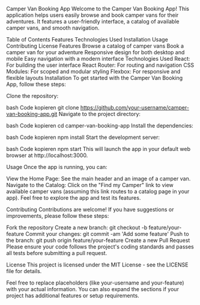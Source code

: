 Camper Van Booking App
Welcome to the Camper Van Booking App! This application helps users easily browse and book camper vans for their adventures. It features a user-friendly interface, a catalog of available camper vans, and smooth navigation.

Table of Contents
Features
Technologies Used
Installation
Usage
Contributing
License
Features
Browse a catalog of camper vans
Book a camper van for your adventure
Responsive design for both desktop and mobile
Easy navigation with a modern interface
Technologies Used
React: For building the user interface
React Router: For routing and navigation
CSS Modules: For scoped and modular styling
Flexbox: For responsive and flexible layouts
Installation
To get started with the Camper Van Booking App, follow these steps:

Clone the repository:

bash
Code kopieren
git clone https://github.com/your-username/camper-van-booking-app.git
Navigate to the project directory:

bash
Code kopieren
cd camper-van-booking-app
Install the dependencies:

bash
Code kopieren
npm install
Start the development server:

bash
Code kopieren
npm start
This will launch the app in your default web browser at http://localhost:3000.

Usage
Once the app is running, you can:

View the Home Page: See the main header and an image of a camper van.
Navigate to the Catalog: Click on the "Find my Camper" link to view available camper vans (assuming this link routes to a catalog page in your app).
Feel free to explore the app and test its features.

Contributing
Contributions are welcome! If you have suggestions or improvements, please follow these steps:

Fork the repository
Create a new branch: git checkout -b feature/your-feature
Commit your changes: git commit -am 'Add some feature'
Push to the branch: git push origin feature/your-feature
Create a new Pull Request
Please ensure your code follows the project's coding standards and passes all tests before submitting a pull request.

License
This project is licensed under the MIT License - see the LICENSE file for details.

Feel free to replace placeholders (like your-username and your-feature) with your actual information. You can also expand the sections if your project has additional features or setup requirements.






